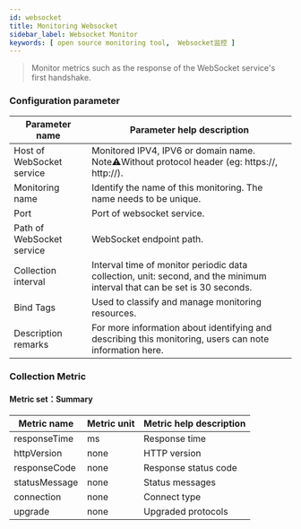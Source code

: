 ```yaml
---
id: websocket
title: Monitoring Websocket
sidebar_label: Websocket Monitor
keywords: [ open source monitoring tool,  Websocket监控 ]
---
```


> Monitor metrics such as the response of the WebSocket service's first handshake.

### Configuration parameter

|      Parameter name       |                                                Parameter help description                                                |
|---------------------------|--------------------------------------------------------------------------------------------------------------------------|
| Host of WebSocket service | Monitored IPV4, IPV6 or domain name. Note⚠️Without protocol header (eg: https://, http://).                              |
| Monitoring name           | Identify the name of this monitoring. The name needs to be unique.                                                       |
| Port                      | Port of websocket service.                                                                                               |
| Path of WebSocket service | WebSocket endpoint path.                                                                                                 |
| Collection interval       | Interval time of monitor periodic data collection, unit: second, and the minimum interval that can be set is 30 seconds. |
| Bind Tags                 | Used to classify and manage monitoring resources.                                                                        |
| Description remarks       | For more information about identifying and describing this monitoring, users can note information here.                  |

### Collection Metric

#### Metric set：Summary

|  Metric name  | Metric unit | Metric help description |
|---------------|-------------|-------------------------|
| responseTime  | ms          | Response time           |
| httpVersion   | none        | HTTP version            |
| responseCode  | none        | Response status code    |
| statusMessage | none        | Status messages         |
| connection    | none        | Connect type            |
| upgrade       | none        | Upgraded protocols      |
